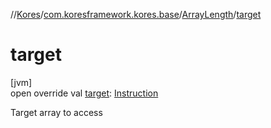 //[Kores](../../../index.md)/[com.koresframework.kores.base](../index.md)/[ArrayLength](index.md)/[target](target.md)

# target

[jvm]\
open override val [target](target.md): [Instruction](../../com.koresframework.kores/-instruction/index.md)

Target array to access

